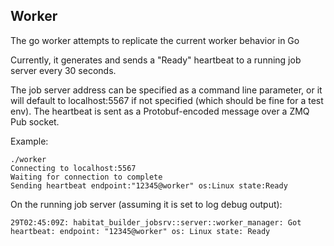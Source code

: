 ## Worker

The go worker attempts to replicate the current worker behavior in Go

Currently, it generates and sends a "Ready" heartbeat to a running job server every 30 seconds.

The job server address can be specified as a command line parameter, or it will default to localhost:5567 if not specified (which should be fine for a test env). The heartbeat is sent as a Protobuf-encoded message over a ZMQ Pub socket.

Example:
```
./worker
Connecting to localhost:5567
Waiting for connection to complete
Sending heartbeat endpoint:"12345@worker" os:Linux state:Ready
```

On the running job server (assuming it is set to log debug output):
```
29T02:45:09Z: habitat_builder_jobsrv::server::worker_manager: Got heartbeat: endpoint: "12345@worker" os: Linux state: Ready
```

